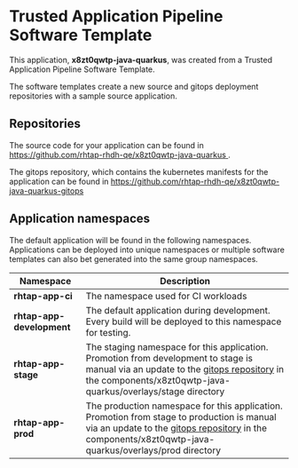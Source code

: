 # Trusted Application Pipeline Software Template

This application, **x8zt0qwtp-java-quarkus**, was created from a Trusted Application Pipeline Software Template.

The software templates create a new source and gitops deployment repositories with a sample source application. 

## Repositories

The source code for your application can be found in [https://github.com/rhtap-rhdh-qe/x8zt0qwtp-java-quarkus ](https://github.com/rhtap-rhdh-qe/x8zt0qwtp-java-quarkus ).
 
The gitops repository, which contains the kubernetes manifests for the application can be found in 
[https://github.com/rhtap-rhdh-qe/x8zt0qwtp-java-quarkus-gitops ](https://github.com/rhtap-rhdh-qe/x8zt0qwtp-java-quarkus-gitops ) 

## Application namespaces 

The default application will be found in the following namespaces. Applications can be deployed into unique namespaces or multiple software templates can also bet generated into the same group namespaces.  

|  Namespace   |  Description   |  
| -------- | -------- |
| **rhtap-app-ci** | The namespace used for CI workloads |
| **rhtap-app-development** | The default application during development. Every build will be deployed to this namespace for testing. |
| **rhtap-app-stage** | The staging namespace for this application. Promotion from development to stage is manual via an update to the [gitops repository](https://github.com/rhtap-rhdh-qe/x8zt0qwtp-java-quarkus-gitops ) in the components/x8zt0qwtp-java-quarkus/overlays/stage directory |
| **rhtap-app-prod** | The production namespace for this application. Promotion from stage to production is manual via an update to the [gitops repository](https://github.com/rhtap-rhdh-qe/x8zt0qwtp-java-quarkus-gitops ) in the components/x8zt0qwtp-java-quarkus/overlays/prod directory |